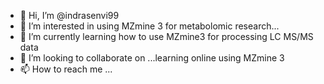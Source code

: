 - 👋 Hi, I’m @indrasenvi99
- 👀 I’m interested in using MZmine 3 for metabolomic research...
- 🌱 I’m currently learning how to use MZmine3 for processing LC MS/MS data
- 💞️ I’m looking to collaborate on ...learning online using MZmine 3
- 📫 How to reach me ...

<!---
indrasenvi99/indrasenvi99 is a ✨ special ✨ repository because its `README.md` (this file) appears on your GitHub profile.
You can click the Preview link to take a look at your changes.
--->
